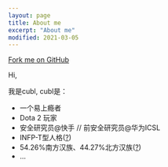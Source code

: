 ```yaml
---
layout: page
title: About me
excerpt: "About me"
modified: 2021-03-05
---
```


<!-- <a href="https://github.com/cubarco/cubarco.github.io"><img style="position: absolute; top: 0; right: 0; border: 0; z-index: 99999;" src="https://camo.githubusercontent.com/38ef81f8aca64bb9a64448d0d70f1308ef5341ab/68747470733a2f2f73332e616d617a6f6e6177732e636f6d2f6769746875622f726962626f6e732f666f726b6d655f72696768745f6461726b626c75655f3132313632312e706e67" alt="Fork me on GitHub" data-canonical-src="https://s3.amazonaws.com/github/ribbons/forkme_right_darkblue_121621.png"></a> -->

<div>
    <link href="{{ site.ghmirror }}/assets/css/vendor/gh-fork-ribbon.min.css" rel="stylesheet">
    <style>
        .github-fork-ribbon:before {
            background-color: #000;
        }
    </style>
    <a class="github-fork-ribbon" href="https://github.com/cubarco/cubarco.github.io" data-ribbon="Fork me on GitHub" title="Fork me on GitHub">Fork me on GitHub</a>
</div>

Hi,

我是cubl, cubl是：

- 一个易上瘾者
- Dota 2 玩家
- 安全研究员@快手 // 前安全研究员@华为ICSL
- INFP-T型人格([?](https://www.16personalities.com/ch/%E4%BA%BA%E6%A0%BC%E6%B5%8B%E8%AF%95))
- 54.26%南方汉族、44.27%北方汉族([?](https://www.wegene.com/shop/?_source=R_757185_8961E4))
- ...
